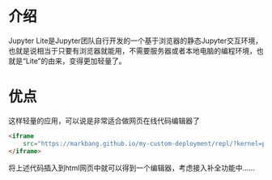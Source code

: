 # 介绍

Jupyter Lite是Jupyter团队自行开发的一个基于浏览器的静态Jupyter交互环境，也就是说相当于只要有浏览器就能用，不需要服务器或者本地电脑的编程环境，也就是“Lite”的由来，变得更加轻量了。

# 优点

这样轻量的应用，可以说是非常适合做网页在线代码编辑器了

```html
<iframe
    src="https://markbang.github.io/my-custom-deployment/repl/?kernel=python&toolbar=1">
</iframe>
```

将上述代码插入到html网页中就可以得到一个编辑器，考虑接入补全功能中......